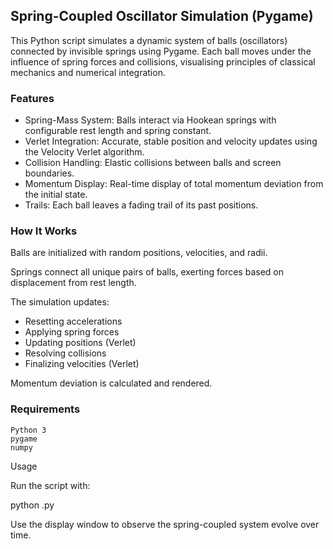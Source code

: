 ## Spring-Coupled Oscillator Simulation (Pygame)

This Python script simulates a dynamic system of balls (oscillators) connected by invisible springs using Pygame. Each ball moves under the influence of spring forces and collisions, visualising principles of classical mechanics and numerical integration.

### Features

- Spring-Mass System: Balls interact via Hookean springs with configurable rest length and spring constant.
- Verlet Integration: Accurate, stable position and velocity updates using the Velocity Verlet algorithm.
- Collision Handling: Elastic collisions between balls and screen boundaries.
- Momentum Display: Real-time display of total momentum deviation from the initial state.
- Trails: Each ball leaves a fading trail of its past positions.

### How It Works

Balls are initialized with random positions, velocities, and radii.

Springs connect all unique pairs of balls, exerting forces based on displacement from rest length.

The simulation updates:

- Resetting accelerations
- Applying spring forces
- Updating positions (Verlet)
- Resolving collisions
- Finalizing velocities (Verlet)

Momentum deviation is calculated and rendered.

### Requirements

    Python 3
    pygame
    numpy


Usage

Run the script with:

python <filename>.py

Use the display window to observe the spring-coupled system evolve over time.
